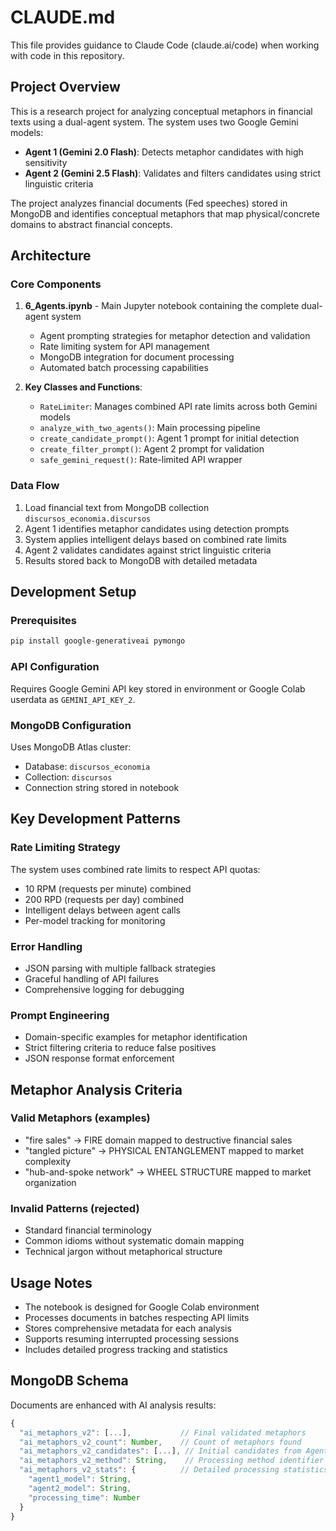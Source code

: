 # CLAUDE.md

This file provides guidance to Claude Code (claude.ai/code) when working with code in this repository.

## Project Overview

This is a research project for analyzing conceptual metaphors in financial texts using a dual-agent system. The system uses two Google Gemini models:

- **Agent 1 (Gemini 2.0 Flash)**: Detects metaphor candidates with high sensitivity
- **Agent 2 (Gemini 2.5 Flash)**: Validates and filters candidates using strict linguistic criteria

The project analyzes financial documents (Fed speeches) stored in MongoDB and identifies conceptual metaphors that map physical/concrete domains to abstract financial concepts.

## Architecture

### Core Components

1. **6_Agents.ipynb** - Main Jupyter notebook containing the complete dual-agent system
   - Agent prompting strategies for metaphor detection and validation
   - Rate limiting system for API management
   - MongoDB integration for document processing
   - Automated batch processing capabilities

2. **Key Classes and Functions**:
   - `RateLimiter`: Manages combined API rate limits across both Gemini models
   - `analyze_with_two_agents()`: Main processing pipeline
   - `create_candidate_prompt()`: Agent 1 prompt for initial detection
   - `create_filter_prompt()`: Agent 2 prompt for validation
   - `safe_gemini_request()`: Rate-limited API wrapper

### Data Flow

1. Load financial text from MongoDB collection `discursos_economia.discursos`
2. Agent 1 identifies metaphor candidates using detection prompts
3. System applies intelligent delays based on combined rate limits
4. Agent 2 validates candidates against strict linguistic criteria
5. Results stored back to MongoDB with detailed metadata

## Development Setup

### Prerequisites

```bash
pip install google-generativeai pymongo
```

### API Configuration

Requires Google Gemini API key stored in environment or Google Colab userdata as `GEMINI_API_KEY_2`.

### MongoDB Configuration

Uses MongoDB Atlas cluster:
- Database: `discursos_economia` 
- Collection: `discursos`
- Connection string stored in notebook

## Key Development Patterns

### Rate Limiting Strategy

The system uses combined rate limits to respect API quotas:
- 10 RPM (requests per minute) combined
- 200 RPD (requests per day) combined  
- Intelligent delays between agent calls
- Per-model tracking for monitoring

### Error Handling

- JSON parsing with multiple fallback strategies
- Graceful handling of API failures
- Comprehensive logging for debugging

### Prompt Engineering

- Domain-specific examples for metaphor identification
- Strict filtering criteria to reduce false positives
- JSON response format enforcement

## Metaphor Analysis Criteria

### Valid Metaphors (examples)

- "fire sales" → FIRE domain mapped to destructive financial sales
- "tangled picture" → PHYSICAL ENTANGLEMENT mapped to market complexity
- "hub-and-spoke network" → WHEEL STRUCTURE mapped to market organization

### Invalid Patterns (rejected)

- Standard financial terminology
- Common idioms without systematic domain mapping
- Technical jargon without metaphorical structure

## Usage Notes

- The notebook is designed for Google Colab environment
- Processes documents in batches respecting API limits
- Stores comprehensive metadata for each analysis
- Supports resuming interrupted processing sessions
- Includes detailed progress tracking and statistics

## MongoDB Schema

Documents are enhanced with AI analysis results:

```javascript
{
  "ai_metaphors_v2": [...],           // Final validated metaphors
  "ai_metaphors_v2_count": Number,    // Count of metaphors found
  "ai_metaphors_v2_candidates": [...], // Initial candidates from Agent 1
  "ai_metaphors_v2_method": String,    // Processing method identifier
  "ai_metaphors_v2_stats": {          // Detailed processing statistics
    "agent1_model": String,
    "agent2_model": String,
    "processing_time": Number
  }
}
```